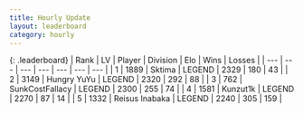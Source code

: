 ```yaml
---
title: Hourly Update
layout: leaderboard
category: hourly
---
```


{: .leaderboard}
| Rank | LV | Player | Division | Elo | Wins | Losses |
| --- | --- | --- | --- | --- | --- | --- |
| <span data-change="0">1</span> | 1889 | <span title="ID: 353063">Sktima</span> | LEGEND | <span data-change="0">2329</span> | <span data-change="0">180</span> | <span data-change="0">43</span> |
| <span data-change="0">2</span> | 3149 | <span title="ID: 164871">Hungry YuYu</span> | LEGEND | <span data-change="1">2320</span> | <span data-change="1">292</span> | <span data-change="0">88</span> |
| <span data-change="0">3</span> | 762 | <span title="ID: 402846">SunkCostFallacy</span> | LEGEND | <span data-change="0">2300</span> | <span data-change="0">255</span> | <span data-change="0">74</span> |
| <span data-change="0">4</span> | 1581 | <span title="ID: 392407">Kunzut1k</span> | LEGEND | <span data-change="0">2270</span> | <span data-change="0">87</span> | <span data-change="0">14</span> |
| <span data-change="0">5</span> | 1332 | <span title="ID: 451068">Reisus Inabaka</span> | LEGEND | <span data-change="0">2240</span> | <span data-change="0">305</span> | <span data-change="0">159</span> |